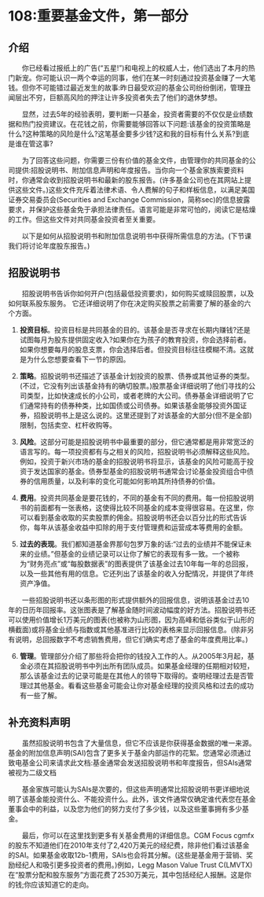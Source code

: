 # 108:重要基金文件，第一部分
## 介绍
　　你已经看过报纸上的广告(“五星!”)和电视上的权威人士，他们选出了本月的热门新宠。你可能认识一两个幸运的同事，他们在某一时刻通过投资基金赚了一大笔钱。但你不可能错过最近发生的故事:昨日最受欢迎的基金公司纷纷倒闭，管理丑闻层出不穷，巨额高风险的押注让许多投资者失去了他们的退休梦想。

　　显然，过去5年的经验表明，要判断一只基金，投资者需要的不仅仅是业绩数据和热门投资建议。在花钱之前，你需要能够回答以下问题:该基金的投资策略是什么?这种策略的风险是什么?这笔基金要多少钱?这和我的目标有什么关系?到底是谁在管这事?

　　为了回答这些问题，你需要三份有价值的基金文件，由管理你的共同基金的公司提供:招股说明书、附加信息声明和年度报告。当你向一个基金家族索要资料时，你通常会收到招股说明书和最新的股东报告。(许多基金公司也在其网站上提供这些文件。)这些文件充斥着法律术语、令人费解的句子和样板信息，以满足美国证券交易委员会(Securities and Exchange Commission，简称sec)的信息披露要求，并保护这些基金免于承担法律责任。语言可能是非常可怕的，阅读它是枯燥的工作。但这些文件对共同基金投资者至关重要。

　　以下是如何从招股说明书和附加信息说明书中获得所需信息的方法。(下节课我们将讨论年度股东报告。)

## 招股说明书

　　招股说明书告诉你如何开户(包括最低投资要求)，如何购买或赎回股票，以及如何联系股东服务。
它还详细说明了你在决定购买股票之前需要了解的基金的六个方面。

1. **投资目标**。投资目标是共同基金的目的。该基金是否寻求在长期内赚钱?还是试图每月为股东提供固定收入?如果你在为孩子的教育投资，你会选择前者。如果你想要每月的股息支票，你会选择后者。但投资目标往往模糊不清。这就是为什么您想要查看下一节的原因。

2. **策略**。招股说明书还描述了该基金计划投资的股票、债券或其他证券的类型。(不过，它没有列出该基金持有的确切股票。)股票基金详细说明了他们寻找的公司类型，比如快速成长的小公司，或者老牌的大公司。债券基金详细说明了它们通常持有的债券种类，比如国债或公司债券。如果该基金能够投资外国证券，招股说明书上是这么说的。这里还提到了对该基金的大部分(但不是全部)限制，包括卖空、杠杆收购等。

3. **风险**。这部分可能是招股说明书中最重要的部分，但它通常都是用非常宽泛的语言写的。每一项投资都有与之相关的风险，招股说明书必须解释这些风险。例如，投资于新兴市场的基金的招股说明书将显示，该基金的风险可能高于投资于发达国家的基金。债券型基金的招股说明书通常会讨论基金投资组合中债券的信用质量，以及利率的变化可能如何影响其所持债券的价值。

4. **费用**。投资共同基金是要花钱的，不同的基金有不同的费用。每一份招股说明书的前面都有一张表格，这使得比较不同基金的成本变得很容易。在这里，你可以看到基金收取的买卖股票的佣金。招股说明书还会以百分比的形式告诉你，每年从该基金收益中扣除的用于支付管理费和运营成本等费用的金额。

5. **过去的表现**。我们都知道基金界那句包罗万象的话:“过去的业绩并不能保证未来的业绩。”但基金的业绩记录可以让你了解它的表现有多一致。一个被称为“财务亮点”或“每股数据表”的图表提供了该基金过去10年每一年的总回报，以及一些其他有用的信息。它还列出了该基金的收入分配情况，并提供了年终资产净值。

　　一些招股说明书还以条形图的形式提供额外的回报信息，说明该基金过去10年的日历年回报率。这张图表是了解基金随时间波动幅度的好方法。招股说明书还可以使用价值增长1万美元的图表(也被称为山形图，因为高峰和低谷类似于山形的横截面)或将基金业绩与指数或其他基准进行比较的表格来显示回报信息。(除非另有说明，总回报数字不考虑销售费用，但它们确实考虑了基金的年度费用比率。)

6. **管理**。管理部分介绍了那些将会把你的钱投入工作的人。从2005年3月起，基金必须在其招股说明书中列出所有团队成员。如果基金经理的任期相对较短，那么该基金过去的记录可能是在其他人的领导下取得的。查明经理过去是否管理过其他基金。看看这些基金可能会让你对基金经理的投资风格和过去的成功有一些了解。

## 补充资料声明

　　虽然招股说明书包含了大量信息，但它不应该是你获得基金数据的唯一来源。基金的附加信息声明(SAI)包含了更多关于基金内部运作的花絮。您通常必须通过致电基金公司来请求此文档:基金通常会发送招股说明书和年度报告，但SAIs通常被视为二级文档

　　基金家族可能认为SAIs是次要的，但这些声明通常比招股说明书更详细地说明了该基金能投资什么、不能投资什么。此外，该文件通常仅确定谁代表您在基金董事会中的利益，以及您为他们的努力支付了多少钱，以及这些董事拥有多少基金。

　　最后，你可以在这里找到更多有关基金费用的详细信息。CGM Focus cgmfx的股东不知道他们在2010年支付了2,420万美元的经纪费，除非他们看过该基金的SAI。如果基金收取12b-1费用，SAIs也会将其分解。(这些是基金用于营销、奖励经纪人和吸引更多投资者的费用。)例如，Legg Mason Value Trust C(LMVTX)在“股票分配和股东服务”方面花费了2530万美元，其中包括经纪人报酬。这是你的钱;你应该知道它的走向。
